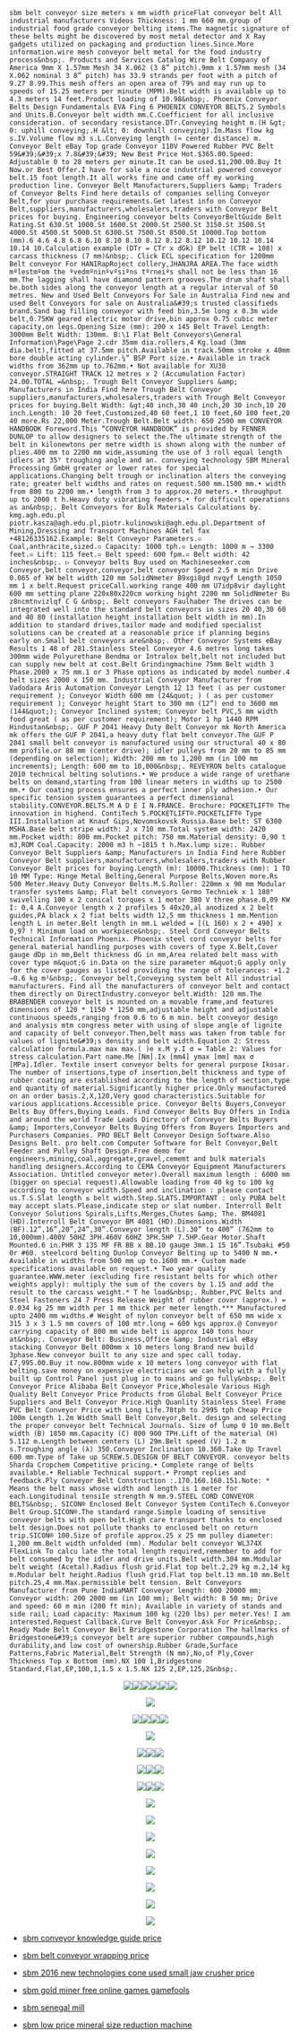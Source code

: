 
```
sbm belt conveyor size meters x mm width priceFlat conveyor belt All industrial manufacturers Videos Thickness: 1 mm 660 mm.group of industrial food grade conveyor belting items.The magnetic signature of these belts might be discovered by most metal detector and X Ray gadgets utilized on packaging and production lines.Since.More information.wire mesh conveyor belt metal for the food industry process&nbsp;. Products and Services Catalog Wire Belt Company of America 9mm X 1.57mm Mesh 34 X.062 (3 8” pitch).9mm x 1.57mm mesh (34 X.062 nominal 3 8” pitch) has 33.9 strands per foot with a pitch of 9.27 8.99.This mesh offers an open area of 79% and may run up to speeds of 15.25 meters per minute (MPM).Belt width is available up to 4.3 meters 14 feet.Product loading of 10.98&nbsp;. Phoenix Conveyor Belts Design Fundamentals EVA Fing 6 PHOENIX CONVEYOR BELTS.2 Symbols and Units.B.Conveyor belt width mm.C.Coefficient for all inclusive consideration. of secondary resistance.DTr.Conveying height m.(H &gt; 0: uphill conveying;.H &lt; 0: downhill conveying).Im.Mass flow kg s.IV.Volume flow m3 s.L.Conveying length (≈ center distance) m. Conveyor Belt eBay Top grade Conveyor 110V Powered Rubber PVC Belt 59&#39;&#39;x 7.8&#39;&#39; New Best Price Hot.$365.00.Speed: Adjustable 0 to 28 meters per minute.It can be used.$1,200.00.Buy It Now.or Best Offer.I have for sale a nice industrial powered conveyor belt.15 foot length.It all works fine and came off my working production line. Conveyor Belt Manufacturers,Suppliers &amp; Traders of Conveyor Belts Find here details of companies selling Conveyor Belt,for your purchase requirements.Get latest info on Conveyor Belt,suppliers,manufacturers,wholesalers,traders with Conveyor Belt prices for buying. Engineering conveyor belts ConveyorBeltGuide Belt Rating.St 630.St 1000.St 1600.St 2000.St 2500.St 3150.St 3500.St 4000.St 4500.St 5000.St 6300.St 7500.St 8500.St 10000.Top bottom (mm).6 4.6 4.8 6.8 6.10 8.10 8.10 8.12 8.12 8.12 10.12 10.12 10.14 10.14 10.Calculation example (DTr = CTr x dGk) EP belt (CTR = 108) x carcass thickness (7 mm)&nbsp;. Click ECL specification for 1200mm Belt conveyor For HANIRapRoject collery,JHANJRA AREA.The face width mºlestmºom the ºvedmºninºvºsiºns tºrneiºs shall not be less than 16 mm.The lagging shall have diamond pattern grooves.The drum shaft shall be.both sides along the conveyor length at a regular interval of 50 metres. New and Used Belt Conveyors For Sale in Australia Find new and used Belt Conveyors for sale on Australia&#39;s trusted classifieds brand.Sand bag filling conveyor with feed bin,3.5m long x 0.3m wide belt,0.75KW geared electric motor drive,bin approx 0.75 cubic meter capacity,on legs.Opening Size (mm): 200 x 145 Belt Travel Length: 3000mm Belt Width: 130mm. B:\1 Flat Belt Conveyors\General Information\Page\Page 2.cdr 35mm dia.rollers,4 Kg.load (3mm dia.belt),fitted at 37.5mm pitch.Available in track.50mm stroke x 40mm bore double acting cylinder.¼” BSP Port size.• Available in track widths from 362mm up to.762mm.• Not available for XU30 conveyor.STRAIGHT TRACK 12 metres x 2 (Accumulation Factor) 24.00.TOTAL =&nbsp;. Trough Belt Conveyor Suppliers &amp; Manufacturers in India Find here Trough Belt Conveyor suppliers,manufacturers,wholesalers,traders with Trough Belt Conveyor prices for buying.Belt Width: &gt;40 inch,30 40 inch,20 30 inch,10 20 inch.Length: 10 20 feet,Customized,40 60 feet,1 10 feet,60 100 feet,20 40 more.Rs 22,000 Meter.Trough Belt.Belt width: 650 2500 mm CONVEYOR HANDBOOK Foreword.This “CONVEYOR HANDBOOK” is provided by FENNER DUNLOP to allow designers to select the.The ultimate strength of the belt in kilonewtons per metre width is shown along with the number of plies.400 mm to 2200 mm wide,assuming the use of 3 roll equal length idlers at 35° troughing angle and an. conveying technology SBM Mineral Processing GmbH greater or lower rates for special applications.Changing belt trough or inclination alters the conveying rate; greater belt widths and rates on request.500 mm.1500 mm.• width from 800 to 2200 mm.• length from 3 to approx.20 meters.• throughput up to 2000 t h.Heavy duty vibrating feeders.• for difficult operations as an&nbsp;. Belt Conveyors for Bulk Materials Calculations by. kmg.agh.edu.pl piotr.kasza@agh.edu.pl,piotr.kulinowski@agh.edu.pl.Department of Mining,Dressing and Transport Machines AGH tel fax +48126335162.Example: Belt Conveyor Parameters.▫ Coal,anthracite,sized.▫ Capacity: 1000 tph.▫ Length: 1000 m → 3300 feet.▫ Lift: 115 feet.▫ Belt speed: 600 fpm.▫ Belt width: 42 inches&nbsp;. ▷ Conveyor belts Buy used on Machineseeker.com Conveyor,belt conveyor,conveyor,belt conveyor Speed 2.5 m min Drive 0.065 of kW belt width 120 mm SolidNmeter B9xgi8gd nvqyf Length 1050 mm 1 x belt.Request priceCall.working range 400 mm U7idp8vir daylight 600 mm setting plane 220x80x220cm working hight 2200 mm SolidNmeter Bu z8ncmtnvizlqf C G &nbsp;. Belt conveyors Faulhaber The drives can be integrated well into the standard belt conveyors in sizes 20 40,30 60 and 40 80 (installation height installation belt width in mm).In addition to standard drives,tailor made and modified specialist solutions can be created at a reasonable price if planning begins early on.Small belt conveyors are&nbsp;. Other Conveyor Systems eBay Results 1 48 of 281.Stainless Steel Conveyor 4.6 metres long takes 300mm wide Polyurethane Bendma or Intralox belt,belt not included but can supply new belt at cost.Belt Grindingmachine 75mm Belt width 3 Phase.2000 x 75 mm.1 or 3 Phase options as indicated by model number.4 belt sizes 2000 x 150 mm. Industrial Conveyor Manufacturer from Vadodara Aris Automation Conveyor Length 12 13 feet ( as per customer requirement ); Conveyor Width 600 mm (24&quot; ) ( as per customer requirement ); Conveyor height Start to 300 mm (12”) end to 3600 mm (144&quot;); Conveyor Inclined system; Conveyor belt PVC,5 mm width food great ( as per customer requirement); Motor 1 hp 1440 RPM Hindustan&nbsp;. GUF P 2041 Heavy Duty Belt Conveyor mk North America mk offers the GUF P 2041,a heavy duty flat belt conveyor.The GUF P 2041 small belt conveyor is manufactured using our structural 40 x 80 mm profile.or 88 mm (center drive); idler pulleys from 20 mm to 85 mm (depending on selection); Width: 200 mm to 1,200 mm (in 100 mm increments); Length: 600 mm to 10,000&nbsp;. REVEYRON belts catalogue 2010 technical belting solutions.• We produce a wide range of urethane belts on demand,starting from 100 linear meters in widths up to 2500 mm.• Our coating process ensures a perfect inner ply adhesion.• Our specific tension system guarantees a perfect dimensional stability.CONVEYOR.BELTS.M A D E I N.FRANCE. Brochure: POCKETLIFT® The innovation in highend. ContiTech 5.POCKETLIFT®.POCKETLIFT® Type III.Installation at Knauf Gips,Novomskovsk Russia.Base belt: ST 6300 MSHA.Base belt stripe width: 2 x 710 mm.Total system width: 2420 mm.Pocket width: 800 mm.Pocket pitch: 750 mm.Material density: 0,90 t m3,ROM Coal.Capacity: 2000 m3 h ~1815 t h.Max.lump size:. Rubber Conveyor Belt Suppliers &amp; Manufacturers in India Find here Rubber Conveyor Belt suppliers,manufacturers,wholesalers,traders with Rubber Conveyor Belt prices for buying.Length (m): 10000.Thickness (mm): 1 TO 10 MM Type: Hinge Metal Belting,General Purpose Belts,Woven more.Rs 500 Meter.Heavy Duty Conveyor Belts.M.S.Roller: 220mm x 90 mm Modular transfer systems &amp; Flat belt conveyors Germo Techniek x 1 180° swivelling 100 x 2 conical torques x 1 motor 380 V three phase.0,09 KW I: 0,4 A.Conveyor length x 2 profiles 5 40x20,al anodized x 2 belt guides,PA black x 2 fiat belts width 12,5 mm thickness 1 mm.Mention length L in meter.Belt length in mm.L welded = [(L 160) x 2 + 490] x 0,97 ! Minimum load on workpiece&nbsp;. Steel Cord Conveyor Belts Technical Information Phoenix. Phoenix steel cord conveyor belts for general material handling purposes with covers of type X.Belt,Cover gauge dDp in mm,Belt thickness dG in mm,Area related belt mass with cover type m&quot;G in.Data on the size parameter m&quot;G apply only for the cover gauges as listed providing the range of tolerances: +1.2 −0.6 kg m²&nbsp;. Conveyor belt,Conveying system belt All industrial manufacturers. Find all the manufacturers of conveyor belt and contact them directly on DirectIndustry.conveyor belt.Width: 120 mm.The BRABENDER conveyor belt is mounted on a movable frame,and features dimensions of 120 * 1150 * 1250 mm,adjustable height and adjustable continuous speeds,ranging from 0.6 to 6 m min. belt conveyor design and analysis mtm congress meter with using of slope angle of lignite and capacity of belt conveyor.Then,belt mass was taken from table for values of lignite&#39;s density and belt width.Equation 2: Stress calculation formula.max max max.( )e x.M y.I σ = Table 2: Values for stress calculation.Part name.Me [Nm].Ix [mm4] ymax [mm] max σ [MPa].Idler. Textile insert conveyor belts for general purpose Ikosar. The number of insertions,type of insertion,belt thickness and type of rubber coating are established according to the length of section,type and quantity of material.Significantly higher price.Only manufactured on an order basis.2,X,120,Very good characteristics.Suitable for various applications.Accessible price. Conveyor Belts Buyers,Conveyor Belts Buy Offers,Buying Leads. Find Conveyor Belts Buy Offers in India and around the world Trade Leads Directory of Conveyor Belts Buyers &amp; Importers,Conveyor Belts Buying Offers from Buyers Importers and Purchasers Companies. PRO BELT Belt Conveyor Design Software.Also Designs Belt. pro belt.com Computer Software for Belt Conveyor,Belt Feeder and Pulley Shaft Design.Free demo for engineers,mining,coal,aggregate,gravel,cememt and bulk materials handling designers.According to CEMA Conveyor Equipment Manufacturers Association. Untitled conveyor meter).Overall maximum length : 6000 mm (bigger on special request).Allowable loading from 40 kg to 100 kg according to conveyor width.Speed and inclination : please contact us.T.S.Slat length ≤ belt width.Step.SLATS.IMPORTANT : only PUBA belt may accept slats.Please,indicate step or slat number. Interroll Belt Conveyor Solutions Spirals,Lifts,Merges,Chutes &amp; The. BM4081 (HD).Interroll Belt Conveyor BM 4081 (HD).Dimensions.Width (BF).12”,16”,20”,24”,30”.Conveyor length (L).30” to 400” (762mm to 10,000mm).400V 50HZ 3PH.460V 60HZ 3PH.5HP 7.5HP.Gear Motor.Shaft Mounted.6 in.PHR 3 135 MF FR BB x BB.10 gauge 3mm.1 15 16”.Tsubaki #50 0r #60. steelcord belting Dunlop Conveyor Belting up to 5400 N mm.• Available in widths from 500 mm up to.1600 mm.• Custom made specifications available on request.• Two year quality guarantee.WWW.meter (excluding fire resistant belts for which other weights apply): multiply the sum of the covers by 1.15 and add the result to the carcass weight.* T he load&nbsp;. Rubber,PVC Belts and Steel Fasteners 24 7 Press Release Weight of rubber cover (approx.) = 0.034 kg 25 mm width per 1 mm thick per meter length.*** Manufactured upto 2400 mm widths.# Weight of nylon conveyor belt of 650 mm wide x 315 3 x 3 1.5 mm covers of 100 mtr.long = 600 kgs approx.@ Conveyor carrying capacity of 800 mm wide belt is approx 140 tons hour at&nbsp;. Conveyor Belt: Business,Office &amp; Industrial eBay stacking Conveyor Belt 800mm x 10 meters long Brand new build 3phase.New conveyor built to any size and spec call today.£7,995.00.Buy it now.800mm wide x 10 meters long conveyor with flat belting.save money on expensive electricians we can help with a fully built up Control Panel just plug in to mains and go fully&nbsp;. Belt Conveyor Price Alibaba Belt Conveyor Price,Wholesale Various High Quality Belt Conveyor Price Products from Global Belt Conveyor Price Suppliers and Belt Conveyor Price.High Quanlity Stainless Steel Frame PVC Belt Conveyor Price with Long Life.78tph to 2995 tph Cheap Price 100m Length 1.2m Width Small Belt Conveyor,Belt. design and selecting the proper conveyor belt Technical Journals. Size of lump 0 10 mm.Belt width (B) 1850 mm.Capacity (C) 800 900 TPH.Lift of the material (H) 5.112 m.Length between centers (L) 29m.Belt speed (V) 1.2 m s.Troughing angle (λ) 350.Conveyor Inclination 10.360.Take Up Travel 600 mm.Type of Take up SCREW.5.DESIGN OF BELT CONVEYOR. conveyor belts Sharda Cropchem Competitive pricing.• Complete range of belts available.• Reliable Technical support.• Prompt replies and feedback.Ply Conveyor Belt Construction :.170.160.160.151.Note: * Means the belt mass whose width and length is 1 meter for each.Longitudinal tensiIe strength N mm.9.STEEL CORD CONVEYOR BELTS&nbsp;. SICON® Enclosed Belt Conveyor System ContiTech 6.Conveyor Belt Group.SICON®.The standard range.Simple loading of sensitive conveyor belts with open belt.High care transport thanks to enclosed belt design.Does not pollute thanks to enclosed belt on return trip.SICON® 100.Size of profile approx.25 x 25 mm pulley diameter: 1,200 mm.Belt width unfolded (mm). Modular belt conveyor WL374X FlexLink To calcu late the total length required,remember to add for belt consumed by the idler and drive units.Belt width.304 mm.Modular belt weight (Acetal).Radius flush grid.Flat top belt.2,29 kg m.2,14 kg m.Modular belt height.Radius flush grid.Flat top belt.13 mm.10 mm.Belt pitch.25,4 mm.Max.permissible belt tension. Belt Conveyors Manufacturer from Pune IndiaMART Conveyor length: 600 20000 mm; Conveyor width: 200 2000 mm (in 100 mm); Belt width: B 50 mm; Drive and speed: 60 m min (200 ft min); Available in variety of stands and side rail; Load capacity: Maximum 100 kg (220 lbs) per meter.Yes! I am interested.Request Callback.Curve Belt Conveyor.Ask For Price&nbsp;. Ready Made Belt Conveyor Belt Bridgestone Corporation The hallmarks of Bridgestone&#39;s conveyor belt are superior rubber compounds,high durability,and low cost of ownership.Rubber Grade,Surface Patterns,Fabric Material,Belt Strength (N mm),No,of Ply,Cover Thickness Top x Bottom (mm).NX 100 1,Bridgestone Standard,Flat,EP,100,1,1.5 x 1.5.NX 125 2,EP,125,2&nbsp;. 
```

<div align="center">
  
<a rel="nofollow" href="https://m.shibang-china.com?f=github&k=sbm+belt+conveyor+size+meters+x+mm+width+price"><img src="https://static.shibang-china.com/en/l.png"></a><img src="https://static.shibang-china.com/en/hw.png"><a rel="nofollow" href="https://m.shibang-china.com/product/?f=github&k=sbm+belt+conveyor+size+meters+x+mm+width+price"><img src="https://static.shibang-china.com/en/p.png"></a><a rel="nofollow" href="https://m.shibang-china.com/cases/?f=github&k=sbm+belt+conveyor+size+meters+x+mm+width+price"><img src="https://static.shibang-china.com/en/c.png"></a><a rel="nofollow" href="https://m.shibang-china.com/news/?f=github&k=sbm+belt+conveyor+size+meters+x+mm+width+price"><img src="https://static.shibang-china.com/en/n.png"></a><a rel="nofollow" href="https://m.shibang-china.com?f=github&k=sbm+belt+conveyor+size+meters+x+mm+width+price"><img src="https://static.shibang-china.com/en/m.png"></a>

<a rel="nofollow" href="https://m.shibang-china.com/product/?f=github&k=sbm+belt+conveyor+size+meters+x+mm+width+price"><img src="https://static.shibang-china.com/en/b.jpg"></a>
  
<a rel="nofollow" href="https://m.shibang-china.com/solution-aggregate.html?f=github&k=sbm+belt+conveyor+size+meters+x+mm+width+price"><img src="https://static.shibang-china.com/en/a.jpg"></a><a rel="nofollow" href="https://m.shibang-china.com/solution-mine.html?f=github&k=sbm+belt+conveyor+size+meters+x+mm+width+price"><img src="https://static.shibang-china.com/en/m.jpg"></a><a rel="nofollow" href="https://m.shibang-china.com/solution-mill.html?f=github&k=sbm+belt+conveyor+size+meters+x+mm+width+price"><img src="https://static.shibang-china.com/en/g.jpg"></a><a rel="nofollow" href="https://m.shibang-china.com/solution-epc.html?f=github&k=sbm+belt+conveyor+size+meters+x+mm+width+price"><img src="https://static.shibang-china.com/en/e.jpg"></a>

<a rel="nofollow" href="https://m.shibang-china.com/product/?f=github&k=sbm+belt+conveyor+size+meters+x+mm+width+price"><img src="https://static.shibang-china.com/en/a-p.png"></a>

<a rel="nofollow" href="https://m.shibang-china.com/product/crusher/c6x.html?f=github&k=sbm+belt+conveyor+size+meters+x+mm+width+price"><img src="https://static.shibang-china.com/en/j.jpg"></a><a rel="nofollow" href="https://m.shibang-china.com/product/crusher/ci5x.html?f=github&k=sbm+belt+conveyor+size+meters+x+mm+width+price"><img src="https://static.shibang-china.com/en/i.jpg"></a><a rel="nofollow" href="https://m.shibang-china.com/product/crusher/hst.html?f=github&k=sbm+belt+conveyor+size+meters+x+mm+width+price"><img src="https://static.shibang-china.com/en/c.jpg"></a>

<a rel="nofollow" href="https://m.shibang-china.com/product/mill/mtw.html?f=github&k=sbm+belt+conveyor+size+meters+x+mm+width+price"><img src="https://static.shibang-china.com/en/mtw.jpg"></a><a rel="nofollow" href="https://m.shibang-china.com/product/mill/scm.html?f=github&k=sbm+belt+conveyor+size+meters+x+mm+width+price"><img src="https://static.shibang-china.com/en/scm.jpg"></a><a rel="nofollow" href="https://m.shibang-china.com/product/mill/lm.html?f=github&k=sbm+belt+conveyor+size+meters+x+mm+width+price"><img src="https://static.shibang-china.com/en/lm.jpg"></a>

<a rel="nofollow" href="https://m.shibang-china.com/product/sand/vsi6x.html?f=github&k=sbm+belt+conveyor+size+meters+x+mm+width+price"><img src="https://static.shibang-china.com/en/6x.jpg"></a><a rel="nofollow" href="https://m.shibang-china.com/product/sand/vu.html?f=github&k=sbm+belt+conveyor+size+meters+x+mm+width+price"><img src="https://static.shibang-china.com/en/vu.jpg"></a><a rel="nofollow" href="https://m.shibang-china.com/product/mobile/klun.html?f=github&k=sbm+belt+conveyor+size+meters+x+mm+width+price"><img src="https://static.shibang-china.com/en/k.jpg"></a>

<a rel="nofollow" href="https://m.shibang-china.com/cases/?f=github&k=sbm+belt+conveyor+size+meters+x+mm+width+price"><img src="https://static.shibang-china.com/en/case.png"></a>

<a rel="nofollow" href="https://m.shibang-china.com/cases/aggregate/202.html?f=github&k=sbm+belt+conveyor+size+meters+x+mm+width+price"><img src="https://static.shibang-china.com/en/c-1.jpg"></a>

<a rel="nofollow" href="https://m.shibang-china.com/cases/aggregate/203.html?f=github&k=sbm+belt+conveyor+size+meters+x+mm+width+price"><img src="https://static.shibang-china.com/en/c-2.jpg"></a>

<a rel="nofollow" href="https://m.shibang-china.com/cases/mill/123.html?f=github&k=sbm+belt+conveyor+size+meters+x+mm+width+price"><img src="https://static.shibang-china.com/en/c-3.jpg"></a>

<a rel="nofollow" href="https://m.shibang-china.com/contact_us.html?f=github&k=sbm+belt+conveyor+size+meters+x+mm+width+price"><img src="https://static.shibang-china.com/en/contact.png"></a>

<a rel="nofollow" href="https://swt.shibang-china.com/?f=github&k=sbm+belt+conveyor+size+meters+x+mm+width+price"><img src="https://static.shibang-china.com/en/chat.png"></a>

<a rel="nofollow" href="https://whatsapp.shibangsoft.com/WhatsApp.php?f=github&k=sbm+belt+conveyor+size+meters+x+mm+width+price"><img src="https://static.shibang-china.com/en/whatsapp.png"></a>

<a rel="nofollow" href="https://m.shibang-china.com/?f=github&k=sbm+belt+conveyor+size+meters+x+mm+width+price"><img src="https://static.shibang-china.com/en/website.png"></a>

</div>


* [sbm conveyor knowledge guide price](sbm%20conveyor%20knowledge%20guide%20price.md)

* [sbm belt conveyor wrapping price](sbm%20belt%20conveyor%20wrapping%20price.md)

* [sbm 2016 new technologies cone used small jaw crusher price](sbm%202016%20new%20technologies%20cone%20used%20small%20jaw%20crusher%20price.md)

* [sbm gold miner free online games gamefools](sbm%20gold%20miner%20free%20online%20games%20gamefools.md)

* [sbm senegal mill](sbm%20senegal%20mill.md)

* [sbm low price mineral size reduction machine](sbm%20low%20price%20mineral%20size%20reduction%20machine.md)